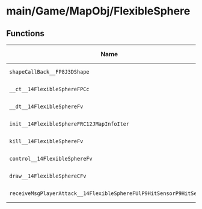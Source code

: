# main/Game/MapObj/FlexibleSphere

## Functions

| Name | Address | Match % |
|------|---------|---------|
| `shapeCallBack__FP8J3DShape` | `0x801DC9D0` | :x: (0.0%) |
| `__ct__14FlexibleSphereFPCc` | `0x801DCA64` | :x: (0.0%) |
| `__dt__14FlexibleSphereFv` | `0x801DCAA8` | :x: (0.0%) |
| `init__14FlexibleSphereFRC12JMapInfoIter` | `0x801DCB04` | :x: (0.0%) |
| `kill__14FlexibleSphereFv` | `0x801DCE14` | :x: (0.0%) |
| `control__14FlexibleSphereFv` | `0x801DCE84` | :x: (0.0%) |
| `draw__14FlexibleSphereCFv` | `0x801DD19C` | :x: (0.0%) |
| `receiveMsgPlayerAttack__14FlexibleSphereFUlP9HitSensorP9HitSensor` | `0x801DD210` | :x: (0.0%) |
